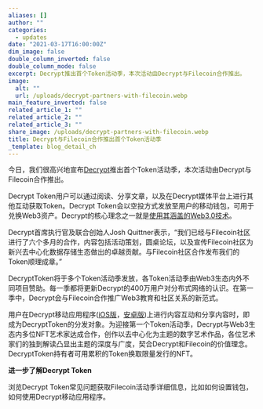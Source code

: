 ```yaml
---
aliases: []
author: ""
categories:
  - updates
date: "2021-03-17T16:00:00Z"
dim_image: false
double_column_inverted: false
double_column_mode: false
excerpt: Decrypt推出首个Token活动季，本次活动由Decrypt与Filecoin合作推出。
image:
  alt: ""
  url: /uploads/decrypt-partners-with-filecoin.webp
main_feature_inverted: false
related_article_1: ""
related_article_2: ""
related_article_3: ""
share_image: /uploads/decrypt-partners-with-filecoin.webp
title: Decrypt与Filecoin合作推出首个Token活动季
_template: blog_detail_ch
---
```


今日，我们很高兴地宣布[Decrypt](https://decrypt.co/)推出首个Token活动季，本次活动由Decrypt与Filecoin合作推出。

Decrypt Token用户可以通过阅读、分享文章，以及在Decrypt媒体平台上进行其他互动获取Token。Decrypt Token会以空投方式发放至用户的移动钱包，可用于兑换Web3资产。Decrypt的核心理念之一就是[使用其涵盖的Web3.0技术](https://decrypt.co/53296/decrypt-is-now-on-ipfs-protocol-labs-filecoin)。

Decrypt首席执行官及联合创始人Josh Quittner表示，“我们已经与Filecoin社区进行了六个多月的合作，内容包括活动策划，圆桌论坛，以及宣传Filecoin社区为新兴去中心化数据存储生态做出的卓越贡献。与Filecoin社区合作发布我们的Token顺理成章。”

DecryptToken将于多个Token活动季发放，各Token活动季由Web3生态内外不同项目赞助。每一季都将更新Decrypt的400万用户对分布式网络的认识。在第一季中，Decrypt会与Filecoin合作推广Web3教育和社区关系的新范式。

用户在Decrypt移动应用程序([iOS版](https://apps.apple.com/us/app/decrypt-bitcoin-crypto-news/id1508494821)，[安卓版](https://play.google.com/store/apps/details?id=co.decrypt.app))上进行内容互动和分享内容时，即成为DecryptToken的分发对象。为迎接第一个Token活动季，Decrypt与Web3生态内多位NFT艺术家达成合作，创作以去中心化为主题的数字艺术作品，各位艺术家们的独到解读凸显出主题的深度与广度，契合Decrypt和Filecoin的价值理念。DecryptToken持有者可用累积的Token换取限量发行的NFT。

**进一步了解Decrypt Token**

浏览Decrypt Token常见问题获取Filecoin活动季详细信息，比如如何设置钱包，如何使用Decrypt移动应用程序。
